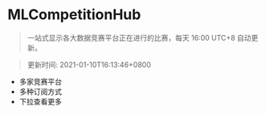 # MLCompetitionHub

> 一站式显示各大数据竞赛平台正在进行的比赛，每天 16:00 UTC+8 自动更新。
  
> 更新时间: 2021-01-10T16:13:46+0800 

* 多家竞赛平台
* 多种订阅方式
* 下拉查看更多